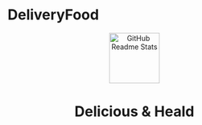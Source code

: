 # DeliveryFood
<p align="center">
<img width="100px" src="https://res.cloudinary.com/anuraghazra/image/upload/v1594908242/logo_ccswme.svg" align="center" alt="GitHub Readme Stats" />
<h1 align="center">Delicious & Heald</h1>

</p>
